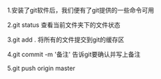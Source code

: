 1.安装了git软件后，我们便有了git提供的一些命令可用

2.git status  查看当前文件夹下的文件状态

3.git add .  将所有的文件提交到git的缓存区

4.git commit -m  '备注' 告诉git要确认并写上备注

5.git push origin master   